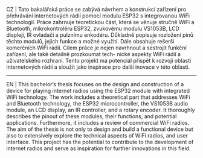 CZ | 
Tato bakalářská práce se zabývá návrhem a konstrukcí zařízení pro přehrávání internetových rádií
pomocí modulu ESP32 s integrovanou WiFi technologií. Práce zahrnuje teoretickou část, která
se věnuje stručně WiFi a Bluetooth, mikrokontroléru ESP32, zvukovému modulu VS1053B, LCD
displeji, IR ovladači a pulznímu enkodéru. Důkladně popisuje rozložení pinů těchto modulů, jejich
funkce a možné využití. Dále obsahuje rešerši komerčních WiFi rádií.
Cílem práce je nejen navrhnout a sestrojit funkční zařízení, ale také detailně prozkoumat tech-
nické aspekty WiFi rádií a uživatelského rozhraní. Tento projekt má potenciál přispět k rozvoji
oblasti internetových rádií a sloužit jako inspirace pro další inovace v této oblasti.                 
_______________________________________________________________________________________________________
EN | 
This bachelor’s thesis focuses on the design and construction of a device for playing internet radios
using the ESP32 module with integrated WiFi technology. The work includes a theoretical part
that addresses WiFi and Bluetooth technology, the ESP32 microcontroller, the VS1053B audio
module, an LCD display, an IR controller, and a rotary encoder. It thoroughly describes the pinout
of these modules, their functions, and potential applications. Furthermore, it includes a review of
commercial WiFi radios.
The aim of the thesis is not only to design and build a functional device but also to extensively
explore the technical aspects of WiFi radios, and user interface. This project has the potential to
contribute to the development of internet radios and serve as inspiration for further innovations in
this field.
